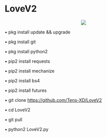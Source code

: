 # LoveV2






<p align="center">

 

<img src="https://i.pinimg.com/originals/16/62/ac/1662acee2dae9125798c9d54a6530333.gif">









•  pkg install update && upgrade

•  pkg install git

•  pkg install python2

•  pip2 install requests

•  pip2 install mechanize

•  pip2 install bs4

•  pip2 install futures

•  git clone https://github.com/Tens-XD/LoveV2

•  cd LoveV2

•  git pull

•  python2 LoveV2.py